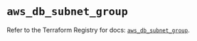 # `aws_db_subnet_group`

Refer to the Terraform Registry for docs: [`aws_db_subnet_group`](https://registry.terraform.io/providers/hashicorp/aws/6.4.0/docs/resources/db_subnet_group).
